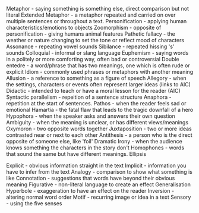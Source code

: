 Metaphor - saying something is something else, direct comparison but not literal
Extended Metaphor - a metaphor repeated and carried on over multiple sentences or throughout a text.
Personification - applying human characteristics/emotions to objects
Zoomorphism - opposite of personification - giving humans animal features
Pathetic fallacy - the weather or nature changing to set the tone or reflect mood of characters
Assonance - repeating vowel sounds
Sibilance - repeated hissing 's' sounds
Colloquial - informal or slang language
Euphemism - saying words in a politely or more comforting way, often bad or controversial
Double entedre - a word/phrase that has two meanings, one which is often rude or explicit
Idiom - commonly used phrases or metaphors with another meaning
Allusion - a reference to something as a figure of speech
Allegory - when the settings, characters or events often represent larger ideas (links to AIC)
Didactic - intended to teach or have a moral lesson for the reader (AIC)
Syntactic parallelism - repeition of a sentence structure
Anaphora - repetition at the start of sentences.
Pathos - when the reader feels sad or emotional
Hamartia - the fatal flaw that leads to the tragic downfall of a hero
Hypophora - when the speaker asks and answers their own question
Ambiguity - when the meaning is unclear, or has different views/meanings 
Oxymoron - two opposite words together
Juxtaposition - two or more ideas contrasted near or next to each other
Antithesis - a person who is the direct opposite of someone else, like 'foil'
Dramatic Irony - when the audience knows something the characters in the story don't
Homophones - words that sound the same but have different meanings.
Ellipsis

Explicit - obvious information straight in the text
Implicit - information you have to infer from the text
Analogy - comparison to show what something is like
Connotation - suggestions that words have beyond their obvious meaning
Figurative - non-literal language to create an effect
Generalisation
Hyperbole - exaggeration to have an effect on the reader
Inversion - altering normal word order
Motif - recurring image or idea in a text
Sensory - using the five senses